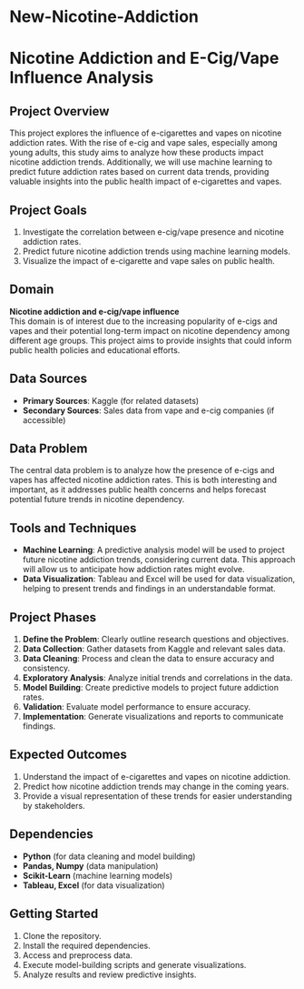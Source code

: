 # New-Nicotine-Addiction

# Nicotine Addiction and E-Cig/Vape Influence Analysis

## Project Overview
This project explores the influence of e-cigarettes and vapes on nicotine addiction rates. With the rise of e-cig and vape sales, especially among young adults, this study aims to analyze how these products impact nicotine addiction trends. Additionally, we will use machine learning to predict future addiction rates based on current data trends, providing valuable insights into the public health impact of e-cigarettes and vapes.

## Project Goals
1. Investigate the correlation between e-cig/vape presence and nicotine addiction rates.
2. Predict future nicotine addiction trends using machine learning models.
3. Visualize the impact of e-cigarette and vape sales on public health.

## Domain
**Nicotine addiction and e-cig/vape influence**  
This domain is of interest due to the increasing popularity of e-cigs and vapes and their potential long-term impact on nicotine dependency among different age groups. This project aims to provide insights that could inform public health policies and educational efforts.

## Data Sources
- **Primary Sources**: Kaggle (for related datasets)
- **Secondary Sources**: Sales data from vape and e-cig companies (if accessible)

## Data Problem
The central data problem is to analyze how the presence of e-cigs and vapes has affected nicotine addiction rates. This is both interesting and important, as it addresses public health concerns and helps forecast potential future trends in nicotine dependency.

## Tools and Techniques
- **Machine Learning**: A predictive analysis model will be used to project future nicotine addiction trends, considering current data. This approach will allow us to anticipate how addiction rates might evolve.
- **Data Visualization**: Tableau and Excel will be used for data visualization, helping to present trends and findings in an understandable format.

## Project Phases
1. **Define the Problem**: Clearly outline research questions and objectives.
2. **Data Collection**: Gather datasets from Kaggle and relevant sales data.
3. **Data Cleaning**: Process and clean the data to ensure accuracy and consistency.
4. **Exploratory Analysis**: Analyze initial trends and correlations in the data.
5. **Model Building**: Create predictive models to project future addiction rates.
6. **Validation**: Evaluate model performance to ensure accuracy.
7. **Implementation**: Generate visualizations and reports to communicate findings.

## Expected Outcomes
1. Understand the impact of e-cigarettes and vapes on nicotine addiction.
2. Predict how nicotine addiction trends may change in the coming years.
3. Provide a visual representation of these trends for easier understanding by stakeholders.

## Dependencies
- **Python** (for data cleaning and model building)
- **Pandas, Numpy** (data manipulation)
- **Scikit-Learn** (machine learning models)
- **Tableau, Excel** (for data visualization)

## Getting Started
1. Clone the repository.
2. Install the required dependencies.
3. Access and preprocess data.
4. Execute model-building scripts and generate visualizations.
5. Analyze results and review predictive insights.
